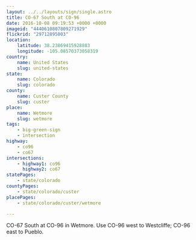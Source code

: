```yaml
---
layout: ../../layouts/sign/single.astro
title: CO-67 South at CO-96
date: 2016-10-08 09:19:53 +0000 +0000
imageid: "4440610807809271929"
flickrid: "29712895003"
location:
    latitude: 38.23869415928883
    longitude: -105.08570373058319
country:
    name: United States
    slug: united-states
state:
    name: Colorado
    slug: colorado
county:
    name: Custer County
    slug: custer
place:
    name: Wetmore
    slug: wetmore
tags:
    - big-green-sign
    - intersection
highway:
    - co96
    - co67
intersections:
    - highway1: co96
      highway2: co67
statePages:
    - state/colorado
countyPages:
    - state/colorado/custer
placePages:
    - state/colorado/custer/wetmore

---
```

CO-67 South at CO-96 in Wetmore.  Use CO-96 west to Westcliffe; CO-96 east to Pueblo.